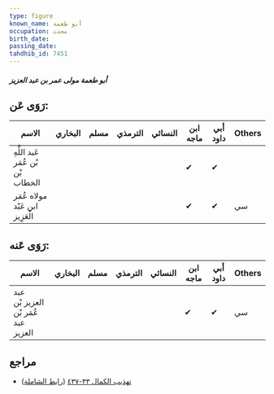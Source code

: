 ```yaml
---
type: figure
known_name: أبو طعمة
occupation: محدث
birth_date:
passing_date:
tahdhib_id: 7451
---
```

##### أبو طعمة مولى عمر بن عبد العزيز

## رَوَى عَن:
| الاسم                             | البخاري | مسلم | الترمذي | النسائي | ابن ماجه | أبي داود | Others |
| --------------------------------- | ------- | ---- | ------- | ------- | -------- | -------- | ------ |
| عَبد اللَّهِ بْن عُمَر بْن الخطاب |         |      |         |         | ✔        | ✔        |        |
| مولاه عُمَر ابن عَبْد الْعَزِيز   |         |      |         |         | ✔        | ✔        | سي     |
## رَوَى عَنه:
| الاسم                               | البخاري | مسلم | الترمذي | النسائي | ابن ماجه | أبي داود | Others |
| ----------------------------------- | ------- | ---- | ------- | ------- | -------- | -------- | ------ |
| عبد العزيز بْن عُمَر بْن عبد العزيز |         |      |         |         | ✔        | ✔        | سي     |
## مراجع
- [تهذيب الكمال ٣٣-٤٣٧](obsidian://open?vault=Tahdhib-al-Kamal&file=Figures/٧٤٥١-أبو%20طعمة%20مولى%20عمر%20بن%20عبد%20العزيز) ([رابط الشاملة](https://shamela.ws/book/3722/18108))